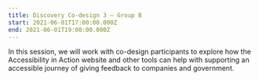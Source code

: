 ```yaml
---
title: Discovery Co-design 3 – Group B
start: 2021-06-01T17:00:00.000Z
end: 2021-06-01T19:00:00.000Z
---
```

In this session, we will work with co-design participants to explore how the Accessibility in Action website and other tools can help with supporting an accessible journey of giving feedback to companies and government.
